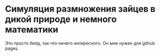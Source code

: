 # Симуляция размножения зайцев в дикой природе и немного математики
Это просто билд, так что ничего интересного. Он мне нужен для github 
pages.
